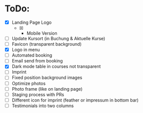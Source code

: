 # ToDo:

- [X] Landing Page Logo
  - [X] + Mobile Version
- [ ] Update Kursort (in Buchung & Aktuelle Kurse)
- [ ] Favicon (transparent background)
- [X] Logo in menu
- [ ] Automated booking
- [ ] Email send from booking
- [X] Dark mode table in courses not transparent
- [ ] Imprint
- [ ] Fixed position background images
- [ ] Optimize photos
- [ ] Photo frame (like on landing page)
- [ ] Staging process with PRs
- [ ] Different icon for imprint (feather or impressum in bottom bar)
- [ ] Testimonials into two columns
